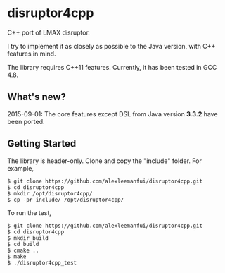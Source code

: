 # disruptor4cpp
C++ port of LMAX disruptor.

I try to implement it as closely as possible to the Java version, with C++ features in mind.

The library requires C++11 features. Currently, it has been tested in GCC 4.8.

## What's new?
2015-09-01:
The core features except DSL from Java version **3.3.2** have been ported.

## Getting Started
The library is header-only. Clone and copy the "include" folder. For example,
```
$ git clone https://github.com/alexleemanfui/disruptor4cpp.git
$ cd disruptor4cpp
$ mkdir /opt/disruptor4cpp/
$ cp -pr include/ /opt/disruptor4cpp/
```

To run the test,
```
$ git clone https://github.com/alexleemanfui/disruptor4cpp.git
$ cd disruptor4cpp
$ mkdir build
$ cd build
$ cmake ..
$ make
$ ./disruptor4cpp_test
```

